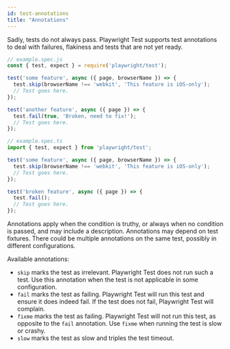 ```yaml
---
id: test-annotations
title: "Annotations"
---
```


Sadly, tests do not always pass. Playwright Test supports test annotations to deal with failures, flakiness and tests that are not yet ready.

```js js-flavor=js
// example.spec.js
const { test, expect } = require('playwright/test');

test('some feature', async ({ page, browserName }) => {
  test.skip(browserName !== 'webkit', 'This feature is iOS-only');
  // Test goes here.
});

test('another feature', async ({ page }) => {
  test.fail(true, 'Broken, need to fix!');
  // Test goes here.
});
```

```js js-flavor=ts
// example.spec.ts
import { test, expect } from 'playwright/test';

test('some feature', async ({ page, browserName }) => {
  test.skip(browserName !== 'webkit', 'This feature is iOS-only');
  // Test goes here.
});

test('broken feature', async ({ page }) => {
  test.fail();
  // Test goes here.
});
```

Annotations apply when the condition is truthy, or always when no condition is passed, and may include a description. Annotations may depend on test fixtures. There could be multiple annotations on the same test, possibly in different configurations.

Available annotations:
- `skip` marks the test as irrelevant. Playwright Test does not run such a test. Use this annotation when the test is not applicable in some configuration.
- `fail` marks the test as failing. Playwright Test will run this test and ensure it does indeed fail. If the test does not fail, Playwright Test will complain.
- `fixme` marks the test as failing. Playwright Test will not run this test, as opposite to the `fail` annotation. Use `fixme` when running the test is slow or crashy.
- `slow` marks the test as slow and triples the test timeout.
